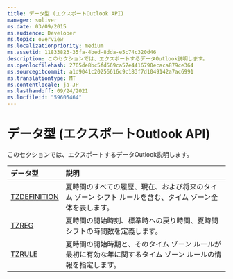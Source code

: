 ```yaml
---
title: データ型 (エクスポートOutlook API)
manager: soliver
ms.date: 03/09/2015
ms.audience: Developer
ms.topic: overview
ms.localizationpriority: medium
ms.assetid: 11833823-35fa-4bed-8dda-e5c74c320d46
description: このセクションでは、エクスポートするデータOutlook説明します。
ms.openlocfilehash: 2705de8bc5fd569ca57e4416790ecaca879ce364
ms.sourcegitcommit: a1d9041c20256616c9c183f7d1049142a7ac6991
ms.translationtype: MT
ms.contentlocale: ja-JP
ms.lasthandoff: 09/24/2021
ms.locfileid: "59605464"
---
```

# <a name="data-types-outlook-exported-apis"></a>データ型 (エクスポートOutlook API)

このセクションでは、エクスポートするデータOutlook説明します。
  
|**データ型**|**説明**|
|:-----|:-----|
|[TZDEFINITION](tzdefinition.md) <br/> |夏時間のすべての履歴、現在、および将来のタイム ゾーン シフト ルールを含む、タイム ゾーン全体を表します。  <br/> |
|[TZREG](tzreg.md) <br/> |夏時間の開始時刻、標準時への戻り時間、夏時間シフトの時間数を定義します。  <br/> |
|[TZRULE](tzrule.md) <br/> |夏時間の開始時期と、そのタイム ゾーン ルールが最初に有効な年に関するタイム ゾーン ルールの情報を指定します。  <br/> |
   

